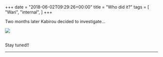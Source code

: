 +++
date = "2018-06-02T09:29:26+00:00"
title = "Who did it?"
tags = [
    "Wari",
    "internal",
]
+++

Two months later Kabirou decided to investigate...

<!--more-->

<div class="container" style="width:auto">
  <a target="blank" href="https://res.cloudinary.com/vincentstradic/image/upload/v1526053788/work/m29.jpg">
    <img src="https://res.cloudinary.com/vincentstradic/image/upload/v1526053788/work/m29.jpg" style="max-width:100%">
  </a>
</div>
<br>


Stay tuned!!


<hr>
